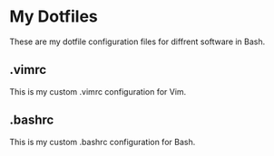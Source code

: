 # My Dotfiles
These are my dotfile configuration files for diffrent software in Bash.
## .vimrc
This is my custom .vimrc configuration for Vim.
## .bashrc
This is my custom .bashrc configuration for Bash.
